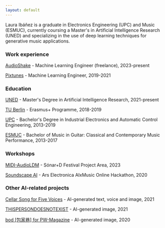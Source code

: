 ```yaml
---
layout: default
---
```


Laura Ibáñez is a graduate in Electronics Engineering (UPC) and Music (ESMUC), currently coursing a Master's in Artificial Intelligence Research (UNED) and specializing in the use of deep learning techniques for generative music applications.

### Work experience

[AudioShake](https://www.audioshake.ai/) - Machine Learning Engineer (freelance), 2023-present

[Pixtunes](https://www.pixtunes.com/) - Machine Learning Engineer, 2019-2021

### Education

[UNED](https://www.uned.es/) - Master's Degree in Artificial Intelligence Research, 2021-present

[TU Berlin](https://www.tu.berlin/) - Erasmus+ Programme, 2018-2019

[UPC](https://www.upc.edu/) - Bachelor's Degree in Industrial Electronics and Automatic Control Engineering, 2013-2019

[ESMUC](https://www.esmuc.cat/) - Bachelor of Music in Guitar: Classical and Contemporary Music Performance, 2013-2017

### Workshops

[MIDI-AudioLDM](https://huggingface.co/spaces/lauraibnz/midi-audioldm) - Sónar+D Festival Project Area, 2023

[Soundscape AI](https://soundscape-ai.netlify.app/) - Ars Electronica AIxMusic Online Hackathon, 2020

### Other AI-related projects

[Cellar Song for Five Voices](https://www.virtuallyrealityevents.com/emmettwilliams) - AI-generated text, voice and image, 2021

[THISPERSONDOESNOTEXIST](https://www.michaelbrailey.com/thispersondoesnotexist) - AI-generated image, 2021

[bod [包家巷] for PW-Magazine](https://pw-magazine.com/2020/bod-sentient-sounds-impossible-to-avoid) - AI-generated image, 2020
